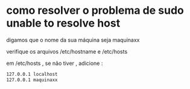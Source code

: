 # como resolver o problema de sudo unable to resolve host

digamos que o nome da sua máquina seja maquinaxx

verifique os arquivos /etc/hostname e /etc/hosts

em /etc/hosts , se não tiver , adicione :

```bash
127.0.0.1 localhost
127.0.0.1 maquinaxx
```